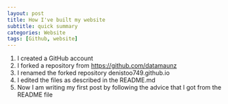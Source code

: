```yaml
---
layout: post
title: How I've built my website
subtitle: quick summary
categories: Website
tags: [Github, website]
---
```


1. I created a GitHub account
2. I forked a repository from https://github.com/datamaunz
3. I renamed the forked repository denistoo749.github.io
4. I edited the files as described in the README.md
5. Now I am writing my first post by following the advice that I got from the README file
